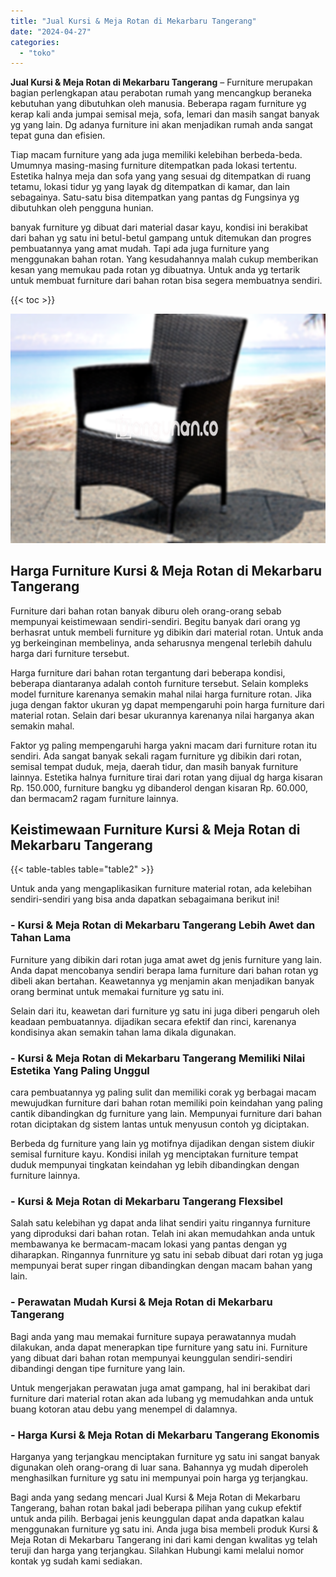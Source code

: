 ```yaml
---
title: "Jual Kursi & Meja Rotan di Mekarbaru Tangerang"
date: "2024-04-27"
categories: 
  - "toko"
---
```


**Jual Kursi & Meja Rotan di Mekarbaru Tangerang** – Furniture merupakan bagian perlengkapan atau perabotan rumah yang mencangkup beraneka kebutuhan yang dibutuhkan oleh manusia. Beberapa ragam furniture yg kerap kali anda jumpai semisal meja, sofa, lemari dan masih sangat banyak yg yang lain. Dg adanya furniture ini akan menjadikan rumah anda sangat tepat guna dan efisien.

Tiap macam furniture yang ada juga memiliki kelebihan berbeda-beda. Umumnya masing-masing furniture ditempatkan pada lokasi tertentu. Estetika halnya meja dan sofa yang yang sesuai dg ditempatkan di ruang tetamu, lokasi tidur yg yang layak dg ditempatkan di kamar, dan lain sebagainya. Satu-satu bisa ditempatkan yang pantas dg Fungsinya yg dibutuhkan oleh pengguna hunian.

banyak furniture yg dibuat dari material dasar kayu, kondisi ini berakibat dari bahan yg satu ini betul-betul gampang untuk ditemukan dan progres pembuatannya yang amat mudah. Tapi ada juga furniture yang menggunakan bahan rotan. Yang kesudahannya malah cukup memberikan kesan yang memukau pada rotan yg dibuatnya. Untuk anda yg tertarik untuk membuat furniture dari bahan rotan bisa segera membuatnya sendiri.

{{< toc >}}

![Jual Kursi & Meja Rotan di Mekarbaru Tangerang](/images/kursi-meja-rotan-murah34.png)

## Harga Furniture Kursi & Meja Rotan di Mekarbaru Tangerang

Furniture dari bahan rotan banyak diburu oleh orang-orang sebab mempunyai keistimewaan sendiri-sendiri. Begitu banyak dari orang yg berhasrat untuk membeli furniture yg dibikin dari material rotan. Untuk anda yg berkeinginan membelinya, anda seharusnya mengenal terlebih dahulu harga dari furniture tersebut.

Harga furniture dari bahan rotan tergantung dari beberapa kondisi, beberapa diantaranya adalah contoh furniture tersebut. Selain kompleks model furniture karenanya semakin mahal nilai harga furniture rotan. Jika juga dengan faktor ukuran yg dapat mempengaruhi poin harga furniture dari material rotan. Selain dari besar ukurannya karenanya nilai harganya akan semakin mahal.

Faktor yg paling mempengaruhi harga yakni macam dari furniture rotan itu sendiri. Ada sangat banyak sekali ragam furniture yg dibikin dari rotan, semisal tempat duduk, meja, daerah tidur, dan masih banyak furniture lainnya. Estetika halnya furniture tirai dari rotan yang dijual dg harga kisaran Rp. 150.000, furniture bangku yg dibanderol dengan kisaran Rp. 60.000, dan bermacam2 ragam furniture lainnya.

## Keistimewaan Furniture Kursi & Meja Rotan di Mekarbaru Tangerang

{{< table-tables table="table2" >}}

Untuk anda yang mengaplikasikan furniture material rotan, ada kelebihan sendiri-sendiri yang bisa anda dapatkan sebagaimana berikut ini!

### \- Kursi & Meja Rotan di Mekarbaru Tangerang Lebih Awet dan Tahan Lama

Furniture yang dibikin dari rotan juga amat awet dg jenis furniture yang lain. Anda dapat mencobanya sendiri berapa lama furniture dari bahan rotan yg dibeli akan bertahan. Keawetannya yg menjamin akan menjadikan banyak orang berminat untuk memakai furniture yg satu ini.

Selain dari itu, keawetan dari furniture yg satu ini juga diberi pengaruh oleh keadaan pembuatannya. dijadikan secara efektif dan rinci, karenanya kondisinya akan semakin tahan lama dikala digunakan.

### \- Kursi & Meja Rotan di Mekarbaru Tangerang Memiliki Nilai Estetika Yang Paling Unggul

cara pembuatannya yg paling sulit dan memiliki corak yg berbagai macam mewujudkan furniture dari bahan rotan memiliki poin keindahan yang paling cantik dibandingkan dg furniture yang lain. Mempunyai furniture dari bahan rotan diciptakan dg sistem lantas untuk menyusun contoh yg diciptakan.

Berbeda dg furniture yang lain yg motifnya dijadikan dengan sistem diukir semisal furniture kayu. Kondisi inilah yg menciptakan furniture tempat duduk mempunyai tingkatan keindahan yg lebih dibandingkan dengan furniture lainnya.

### \- Kursi & Meja Rotan di Mekarbaru Tangerang Flexsibel

Salah satu kelebihan yg dapat anda lihat sendiri yaitu ringannya furniture yang diproduksi dari bahan rotan. Telah ini akan memudahkan anda untuk membawanya ke bermacam-macam lokasi yang pantas dengan yg diharapkan. Ringannya funrniture yg satu ini sebab dibuat dari rotan yg juga mempunyai berat super ringan dibandingkan dengan macam bahan yang lain.

### \- Perawatan Mudah Kursi & Meja Rotan di Mekarbaru Tangerang

Bagi anda yang mau memakai furniture supaya perawatannya mudah dilakukan, anda dapat menerapkan tipe furniture yang satu ini. Furniture yang dibuat dari bahan rotan mempunyai keunggulan sendiri-sendiri dibandingi dengan tipe furniture yang lain.

Untuk mengerjakan perawatan juga amat gampang, hal ini berakibat dari furniture dari material rotan akan ada lubang yg memudahkan anda untuk buang kotoran atau debu yang menempel di dalamnya.

### \- Harga Kursi & Meja Rotan di Mekarbaru Tangerang Ekonomis

Harganya yang terjangkau menciptakan furniture yg satu ini sangat banyak digunakan oleh orang-orang di luar sana. Bahannya yg mudah diperoleh menghasilkan furniture yg satu ini mempunyai poin harga yg terjangkau.

Bagi anda yang sedang mencari Jual Kursi & Meja Rotan di Mekarbaru Tangerang, bahan rotan bakal jadi beberapa pilihan yang cukup efektif untuk anda pilih. Berbagai jenis keunggulan dapat anda dapatkan kalau menggunakan furniture yg satu ini. Anda juga bisa membeli produk Kursi & Meja Rotan di Mekarbaru Tangerang ini dari kami dengan kwalitas yg telah teruji dan harga yang terjangkau. Silahkan Hubungi kami melalui nomor kontak yg sudah kami sediakan.
